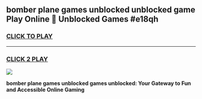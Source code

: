 
## bomber plane games unblocked unblocked game Play Online 👋 Unblocked Games #e18qh
<h3>
<a href="https://premium.freeplayer.one?title=bomber_plane_games_unblocked&ref=21F">CLICK TO PLAY</a></h3>
<hr>

<h3>
<a href="https://premium.freeplayer.one?title=bomber_plane_games_unblocked&ref=21F">CLICK 2 PLAY</a>
  
</h3>

<a href="https://premium.freeplayer.one?title=bomber_plane_games_unblocked&ref=21F/"><img src="https://clearcache.store/games.png"></a>


**bomber plane games unblocked games unblocked: Your Gateway to Fun and Accessible Online Gaming**
